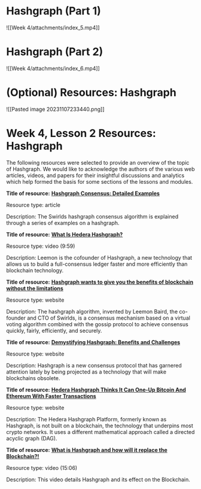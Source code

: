 # Hashgraph (Part 1)
![[Week 4/attachments/index_5.mp4]]
# Hashgraph (Part 2)
![[Week 4/attachments/index_6.mp4]]

# (Optional) Resources: Hashgraph
![[Pasted image 20231107233440.png]]
# Week 4, Lesson 2 Resources: Hashgraph

The following resources were selected to provide an overview of the topic of Hashgraph. We would like to acknowledge the authors of the various web articles, videos, and papers for their insightful discussions and analytics which help formed the basis for some sections of the lessons and modules.

**Title of resource:** [**Hashgraph Consensus: Detailed Examples**](https://www.swirlds.com/downloads/SWIRLDS-TR-2016-02.pdf)

Resource type: article

Description: The Swirlds hashgraph consensus algorithm is explained through a series of examples on a hashgraph.

**Title of resource:** [**What Is Hedera Hashgraph?**](https://www.youtube.com/watch?v=MzWiiOLv96I)

Resource type: video (9:59)

Description: Leemon is the cofounder of Hashgraph, a new technology that allows us to build a full-consensus ledger faster and more efficiently than blockchain technology.

**Title of resource:** [**Hashgraph wants to give you the benefits of blockchain without the limitations**](https://techcrunch.com/2018/03/13/hashgraph-wants-to-give-you-the-benefits-of-blockchain-without-the-limitations/)

Resource type: website

Description: The hashgraph algorithm, invented by Leemon Baird, the co-founder and CTO of Swirlds, is a consensus mechanism based on a virtual voting algorithm combined with the gossip protocol to achieve consensus quickly, fairly, efficiently, and securely.

**Title of resource:** [**Demystifying Hashgraph: Benefits and Challenges**](https://hackernoon.com/demystifying-hashgraph-benefits-and-challenges-d605e5c0cee5)

Resource type: website

Description: Hashgraph is a new consensus protocol that has garnered attention lately by being projected as a technology that will make blockchains obsolete.

**Title of resource:** [**Hedera Hashgraph Thinks It Can One-Up Bitcoin And Ethereum With Faster Transactions**](https://www.forbes.com/sites/jeffkauflin/2018/03/13/hedera-hashgraph-thinks-it-can-one-up-bitcoin-and-ethereum-with-faster-transactions/#5feba94aabcb)

Resource type: website

Description: The Hedera Hashgraph Platform, formerly known as Hashgraph, is not built on a blockchain, the technology that underpins most crypto networks. It uses a different mathematical approach called a directed acyclic graph (DAG).

**Title of resource:** [**What is Hashgraph and how will it replace the Blockchain?!**](https://www.youtube.com/watch?v=SPdUAw-Fpco)

Resource type: video (15:06)

Description: This video details Hashgraph and its effect on the Blockchain.

